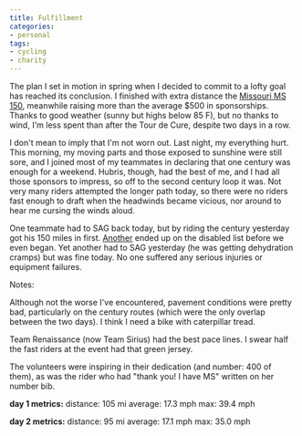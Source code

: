 ```yaml
---
title: Fulfillment
categories:
- personal
tags:
- cycling
- charity
---
```


The plan I set in motion in spring when I decided to commit to a lofty goal has reached its conclusion.  I finished with extra distance the [Missouri MS 150][1], meanwhile raising more than the average $500 in sponsorships.  Thanks to good weather (sunny but highs below 85 F), but no thanks to wind, I'm less spent than after the Tour de Cure, despite two days in a row.

   [1]: http://www.nationalmssociety.org/MOS/event/event_detail.asp?e=432

I don't mean to imply that I'm not worn out.  Last night, my everything hurt.  This morning, my moving parts and those exposed to sunshine were still sore, and I joined most of my teammates in declaring that one century was enough for a weekend.  Hubris, though, had the best of me, and I had all those sponsors to impress, so off to the second century loop it was.  Not very many riders attempted the longer path today, so there were no riders fast enough to draft when the headwinds became vicious, nor around to hear me cursing the winds aloud.

One teammate had to SAG back today, but by riding the century yesterday got his 150 miles in first.  [Another][2] ended up on the disabled list before we even began.  Yet another had to SAG yesterday (he was getting dehydration cramps) but was fine today.  No one suffered any serious injuries or equipment failures.

   [2]: http://angelweave.mu.nu/

Notes:

Although not the worse I've encountered, pavement conditions were pretty bad, particularly on the century routes (which were the only overlap between the two days).  I think I need a bike with caterpillar tread.

Team Renaissance (now Team Sirius) had the best pace lines.  I swear half the fast riders at the event had that green jersey.

The volunteers were inspiring in their dedication (and number: 400 of them), as was the rider who had "thank you!  I have MS" written on her number bib.

**day 1 metrics:**
distance: 105 mi
average: 17.3 mph
max: 39.4 mph

**day 2 metrics:**
distance: 95 mi
average: 17.1 mph
max: 35.0 mph
